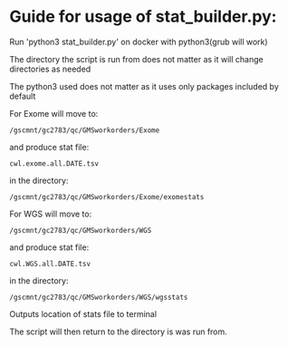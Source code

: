 # Guide for usage of stat_builder.py:

Run 'python3 stat_builder.py' on docker with python3(grub will work)

The directory the script is run from does not matter as it will change directories as needed

The python3 used does not matter as it uses only packages included by default


For Exome will move to:

	/gscmnt/gc2783/qc/GMSworkorders/Exome
	
and produce stat file:

	cwl.exome.all.DATE.tsv
	
in the directory:

	/gscmnt/gc2783/qc/GMSworkorders/Exome/exomestats


For WGS will move to:

	/gscmnt/gc2783/qc/GMSworkorders/WGS
	
and produce stat file:

	cwl.WGS.all.DATE.tsv
	
in the directory:

	/gscmnt/gc2783/qc/GMSworkorders/WGS/wgsstats
	

Outputs location of stats file to terminal

The script will then return to the directory is was run from.
